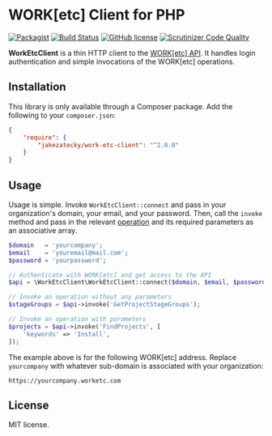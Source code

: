 # WORK[etc] Client for PHP

[![Packagist](https://img.shields.io/packagist/v/jakezatecky/work-etc-client.svg?style=flat-square)](https://packagist.org/packages/jakezatecky/work-etc-client)
[![Build Status](https://img.shields.io/travis/jakezatecky/work-etc-client-php/master.svg?style=flat-square)](https://travis-ci.org/jakezatecky/work-etc-client-php)
[![GitHub license](https://img.shields.io/badge/license-MIT-blue.svg?style=flat-square)](https://raw.githubusercontent.com/jakezatecky/work-etc-client-php/master/LICENSE.txt)
[![Scrutinizer Code Quality](https://img.shields.io/scrutinizer/g/jakezatecky/work-etc-client-php.svg?style=flat-square)](https://scrutinizer-ci.com/g/jakezatecky/work-etc-client-php/?branch=master)

**WorkEtcClient** is a thin HTTP client to the [WORK\[etc\] API]. It handles
login authentication and simple invocations of the WORK[etc] operations.

## Installation

This library is only available through a Composer package. Add the following to
your `composer.json`:

``` json
{
    "require": {
        "jakezatecky/work-etc-client": "^2.0.0"
    }
}
```

## Usage

Usage is simple. Invoke `WorkEtcClient::connect` and pass in your organization's
domain, your email, and your password. Then, call the `invoke` method and pass
in the relevant [operation] and its required parameters as an associative array.

``` php
$domain   = 'yourcompany';
$email    = 'youremail@mail.com';
$password = 'yourpassword';

// Authenticate with WORK[etc] and get access to the API
$api = \WorkEtcClient\WorkEtcClient::connect($domain, $email, $password);

// Invoke an operation without any parameters
$stageGroups = $api->invoke('GetProjectStageGroups');

// Invoke an operation with parameters
$projects = $api->invoke('FindProjects', [
    'keywords' => 'Install',
]);
```

The example above is for the following WORK[etc] address. Replace `yourcompany`
with whatever sub-domain is associated with your organization:

```
https://yourcompany.worketc.com
```

## License

MIT license.

[operation]: http://admin.worketc.com/xml
[WORK\[etc\] API]: https://www.worketc.com/developers/
